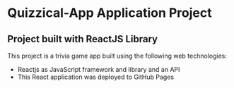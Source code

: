 # Quizzical-App Application Project
## Project built with ReactJS Library

This project is a trivia game app built using the following web technologies:

* Reactjs as JavaScript framework and library and an API
* This React application was deployed to GitHub Pages

